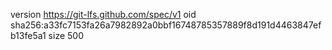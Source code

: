 version https://git-lfs.github.com/spec/v1
oid sha256:a33fc7153fa26a7982892a0bbf16748785357889f8d191d4463847efb13fe5a1
size 500
